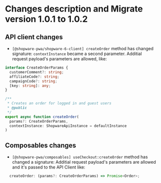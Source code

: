 # Changes description and Migrate version 1.0.1 to 1.0.2

## API client changes

- `[@shopware-pwa/shopware-6-client] createOrder` method has changed signature: `contextInstance` became a second parameter. Additial request payload's parameters are allowed, like:

```ts
interface CreateOrderParams {
  customerComment?: string;
  affiliateCode?: string;
  campaignCode?: string;
  [key: string]: any;
}

/**
 * Creates an order for logged in and guest users
 * @public
 */
export async function createOrder(
  params?: CreateOrderParams,
  contextInstance: ShopwareApiInstance = defaultInstance
)
```

## Composables changes

- `[@shopware-pwa/composables] useCheckout:createOrder` method has changed a signature: Additial request payload's parameters are allowed and it's passed to the API Client like:

```ts
  createOrder: (params?: CreateOrderParams) => Promise<Order>;
```